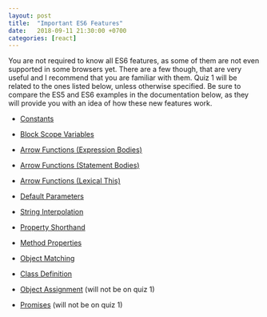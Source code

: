 ```yaml
---
layout: post
title:  "Important ES6 Features"
date:   2018-09-11 21:30:00 +0700
categories: [react]
---
```


You are not required to know all ES6 features, as some of them are not even supported
in some browsers yet. There are a few though, that are very useful and I recommend that you are familiar with them. Quiz 1 will be related to the ones listed below, unless otherwise specified.
Be sure to compare the ES5 and ES6 examples in the documentation below, as they will provide you with an idea of how these new features work.

- [Constants](http://es6-features.org/#Constants)

- [Block Scope Variables](http://es6-features.org/#BlockScopedVariables)

- [Arrow Functions (Expression Bodies)](http://es6-features.org/#ExpressionBodies)

- [Arrow Functions (Statement Bodies)](http://es6-features.org/#StatementBodies)

- [Arrow Functions (Lexical This)](http://es6-features.org/#Lexicalthis)

- [Default Parameters](http://es6-features.org/#DefaultParameterValues)

- [String Interpolation](http://es6-features.org/#StringInterpolation)

- [Property Shorthand](http://es6-features.org/#PropertyShorthand)

- [Method Properties](http://es6-features.org/#MethodProperties)

- [Object Matching](http://es6-features.org/#ObjectMatchingShorthandNotation)

- [Class Definition](http://es6-features.org/#ClassDefinition)

- [Object Assignment](http://es6-features.org/#ObjectPropertyAssignment) (will not be on quiz 1)

- [Promises](http://es6-features.org/#PromiseUsage) (will not be on quiz 1)
